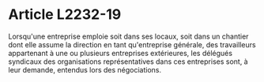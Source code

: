 # Article L2232-19

Lorsqu'une entreprise emploie soit dans ses locaux, soit dans un chantier dont elle assume la direction en tant qu'entreprise générale, des travailleurs appartenant à une ou plusieurs entreprises extérieures, les délégués syndicaux des organisations représentatives dans ces entreprises sont, à leur demande, entendus lors des négociations.